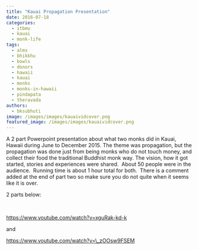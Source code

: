 ```yaml
---
title: "Kauai Propagation Presentation"
date: 2016-07-18
categories: 
  - itbmu
  - kauai
  - monk-life
tags: 
  - alms
  - bhikkhu
  - bowls
  - donors
  - hawaii
  - kauai
  - monks
  - monks-in-hawaii
  - pindapata
  - theravada
authors: 
  - bksubhuti
image: /images/images/kauaividcover.png
featured_image: /images/images/kauaividcover.png
---
```


A 2 part Powerpoint presentation about what two monks did in Kauai, Hawaii during June to December 2015. The theme was propagation, but the propagation was done just from being monks who do not touch money, and collect their food the traditional Buddhist monk way. The vision, how it got started, stories and experiences were shared.  About 50 people were in the audience.  Running time is about 1 hour total for both.  There is a comment added at the end of part two so make sure you do not quite when it seems like it is over.

2 parts below:

 

https://www.youtube.com/watch?v=xguRak-kd-k

and

https://www.youtube.com/watch?v=\_zOOsw9FSEM